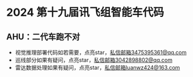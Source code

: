 # 2024 第十九届讯飞组智能车代码
## AHU：二代车跑不对
- 视觉推理部署代码如若需要，点亮star，私信邮箱3475395361@qq.com
- 巡线部分如果有疑问，点亮star，私信邮箱3042898802@qq.com
- 雷达数据处理如果有疑问，点亮star，私信邮箱luanwz424@163.com
